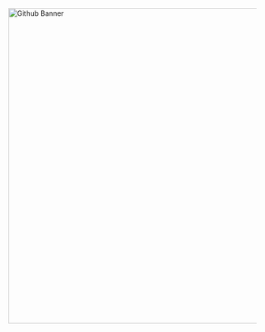<img width="1280" height="640" alt="Github Banner" src="https://github.com/user-attachments/assets/008c1e34-9a25-4c47-9e85-ab6f151c980c" />
